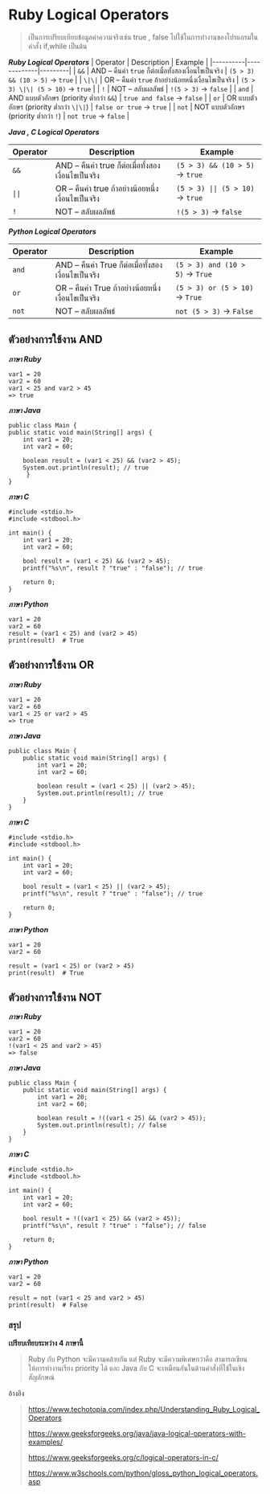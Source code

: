 # Ruby Logical Operators
>เป็นการเปรียบเทียบข้อมูลค่าความจริงเช่น true , false ไปใช้ในการทำงานของโปรแกรมในคำสั่ง if,while เป็นต้น

***Ruby Logical Operators***
 | Operator | Description | Example |
|----------|-------------|---------|
| `&&`     |  AND – คืนค่า `true` ก็ต่อเมื่อทั้งสองเงื่อนไขเป็นจริง | `(5 > 3) && (10 > 5)` → `true` |
| `\|\|`     | OR – คืนค่า `true` ถ้าอย่างน้อยหนึ่งเงื่อนไขเป็นจริง | `(5 > 3) \|\| (5 > 10)` → `true` |
| `!`      | NOT – สลับผลลัพธ์ | `!(5 > 3)` → `false` |
| `and`    |  AND แบบตัวอักษร (priority ต่ำกว่า `&&`) | `true and false` → `false` |
| `or`     |  OR แบบตัวอักษร (priority ต่ำกว่า `\|\|`) | `false or true` → `true` |
| `not`    | NOT แบบตัวอักษร (priority ต่ำกว่า `!`) | `not true` → `false` |

***Java , C Logical Operators***

| Operator | Description | Example |
|----------|-------------|---------|
| `&&`     | AND – คืนค่า true ก็ต่อเมื่อทั้งสองเงื่อนไขเป็นจริง | `(5 > 3) && (10 > 5)` → `true` |
| `\|\|`    | OR – คืนค่า true ถ้าอย่างน้อยหนึ่งเงื่อนไขเป็นจริง | `(5 > 3) \|\| (5 > 10)` → `true` |
| `!`      | NOT – สลับผลลัพธ์ | `!(5 > 3)` → `false` |

 ***Python Logical Operators***

| Operator | Description | Example |
|----------|-------------|---------|
| `and`    | AND – คืนค่า True ก็ต่อเมื่อทั้งสองเงื่อนไขเป็นจริง | `(5 > 3) and (10 > 5)` → `True` |
| `or`     | OR – คืนค่า True ถ้าอย่างน้อยหนึ่งเงื่อนไขเป็นจริง | `(5 > 3) or (5 > 10)` → `True` |
| `not`    | NOT – สลับผลลัพธ์ | `not (5 > 3)` → `False` |

## ตัวอย่างการใช้งาน AND 
	
***ภาษา Ruby***

	var1 = 20 
	var2 = 60 
	var1 < 25 and var2 > 45  
	=> true

***ภาษา Java***

	public class Main {
    public static void main(String[] args) {
        int var1 = 20;
        int var2 = 60;

        boolean result = (var1 < 25) && (var2 > 45);
        System.out.println(result); // true
   		 }
	}


***ภาษา C***

	#include <stdio.h>
	#include <stdbool.h>

	int main() {
	    int var1 = 20;
	    int var2 = 60;

	    bool result = (var1 < 25) && (var2 > 45);
	    printf("%s\n", result ? "true" : "false"); // true

	    return 0;
	}
 
***ภาษา Python***

	var1 = 20
	var2 = 60
	result = (var1 < 25) and (var2 > 45)
	print(result)  # True


## ตัวอย่างการใช้งาน OR
***ภาษา Ruby***

	var1 = 20  
	var2 = 60
	var1 < 25 or var2 > 45  
	=> true

***ภาษา Java***

	
	public class Main {
	    public static void main(String[] args) {
	        int var1 = 20;
	        int var2 = 60;

	        boolean result = (var1 < 25) || (var2 > 45);
	        System.out.println(result); // true
	    }
	}


***ภาษา C***

	#include <stdio.h>
	#include <stdbool.h>

	int main() {
	    int var1 = 20;
	    int var2 = 60;

	    bool result = (var1 < 25) || (var2 > 45);
	    printf("%s\n", result ? "true" : "false"); // true

	    return 0;
	}
***ภาษา Python***
	
	var1 = 20
	var2 = 60

	result = (var1 < 25) or (var2 > 45)
	print(result)  # True

## ตัวอย่างการใช้งาน NOT

***ภาษา Ruby***

	var1 = 20  
	var2 = 60
	!(var1 < 25 and var2 > 45)  
	=> false

***ภาษา Java***

	public class Main {
	    public static void main(String[] args) {
	        int var1 = 20;
	        int var2 = 60;

	        boolean result = !((var1 < 25) && (var2 > 45));
	        System.out.println(result); // false
	    }
	}

***ภาษา C***

	#include <stdio.h>
	#include <stdbool.h>

	int main() {
	    int var1 = 20;
	    int var2 = 60;

	    bool result = !((var1 < 25) && (var2 > 45));
	    printf("%s\n", result ? "true" : "false"); // false

	    return 0;
	}

***ภาษา Python***

	var1 = 20
	var2 = 60

	result = not (var1 < 25 and var2 > 45)
	print(result)  # False

### สรุป
 **เปรียบเทียบระหว่าง 4 ภาษานี้**
 >Ruby กับ Python จะมีความคล้ายกัน แต่ Ruby จะมีความพิเศษกว่าคือ สามารถเขียนให้การทำงานเรียง priority ได้
 >และ Java กับ C จะเหมือนกันในด้านคำสั่งที่ใช้ในเชิงสัญลักษณ์


อ้างอิง
>https://www.techotopia.com/index.php/Understanding_Ruby_Logical_Operators
>
>https://www.geeksforgeeks.org/java/java-logical-operators-with-examples/
>
>https://www.geeksforgeeks.org/c/logical-operators-in-c/
>
>https://www.w3schools.com/python/gloss_python_logical_operators.asp
